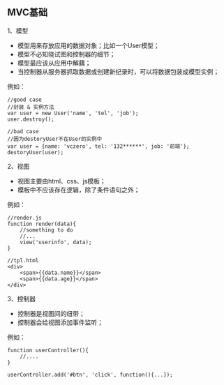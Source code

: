 MVC基础
-------------
1、模型 

+ 模型用来存放应用的数据对象；比如一个User模型；
+ 模型不必知晓试图和控制器的细节；
+ 模型最应该从应用中解藕；
+ 当控制器从服务器抓取数据或创建新纪录时，可以将数据包装成模型实例；

例如：       
	
	//good case
	//封装 & 实例方法
	var user = new User('name', 'tel', 'job');
	user.destroy();
	
	//bad case
	//因为destoryUser不在User的实例中
	var user = {name: 'vczero', tel: '132******', job: '前端'};
	destoryUser(user);
	
2、视图

+ 视图主要由html、css、js模板；
+ 模板中不应该存在逻辑，除了条件语句之外；

例如： 
   
	//render.js
	function render(data){
		//something to do
		//...
		view('userinfo', data);
	}
	
	//tpl.html
	<div>
		<span>{{data.name}}</span>
		<span>{{data.age}}</span>
	</div>
	
3、控制器

+ 控制器是视图间的纽带；
+ 控制器会给视图添加事件监听；

例如：    
 
	function userController(){
		//....
	}
	
	userController.add('#btn', 'click', function(){...});
	
	
	
	
	
	
	
	
	
	
	
	
	
	
	
